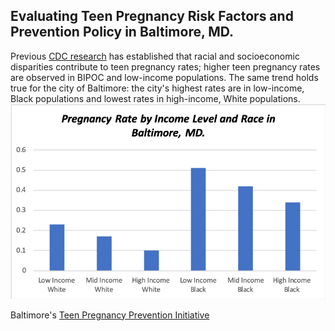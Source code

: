 ## Evaluating Teen Pregnancy Risk Factors and Prevention Policy in Baltimore, MD.
Previous [CDC research](https://www.cdc.gov/teenpregnancy/about/social-determinants-disparities-teen-pregnancy.htm) has established that racial and socioeconomic disparities contribute to teen pregnancy rates; higher teen pregnancy rates are observed in BIPOC and low-income populations. The same trend holds true for the city of Baltimore: the city's highest rates are in low-income, Black populations and lowest rates in high-income, White populations. 
![Alt text](teenpreg-race-income1.png) 

Baltimore's [Teen Pregnancy Prevention Initiative](https://health.baltimorecity.gov/node/170) 

